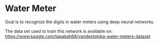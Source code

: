 # Water Meter

Goal is to recognize the digits in water meters using deep neural networks.

The data set used to train this network is available on: https://www.kaggle.com/tapakah68/yandextoloka-water-meters-dataset

